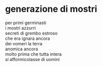 # generazione di mostri

per primi germinasti  
i mostri azzurri  
secreti di grembo estroso  
che era ignara ancora  
dei vomeri la terra  
anomica ancora  
molto prima che tutta intera  
si afformicolasse di uomini
